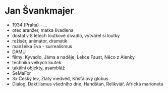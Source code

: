 # Jan Švankmajer

* 1934 (Praha) - ...
* otec aranžer, matka švadlena
* dostal v 8 letech loutkové divadlo, vytvářel si loutky
* režisér, animátor, dramatik
* manželka Eva - surrealismus
* DAMU
* filmy: Kyvadlo, Jáma a naděje, Lekce Faust, Něco z Alenky
* technika velkých loutek
* taktilní objekty, asambláž
* SeMaFor
* 3x Český lev, Zlatý medvěd, Křišťálový globus
* Dialog, Daktilismus všedního dne, Handštan, Relikviář, Africká marioneta